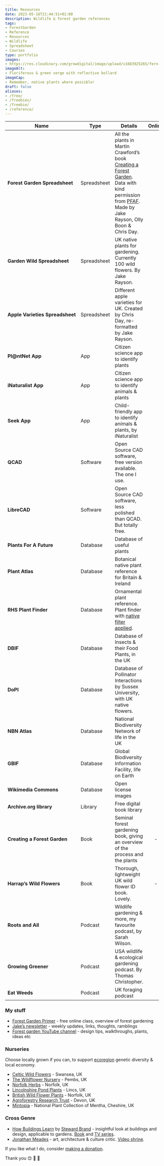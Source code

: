 ```yaml
---
title: Resources
date: 2023-05-16T21:44:51+01:00
description: Wildlife & forest garden references
tags: 
- ForestGarden
- Reference
- Resources
- Wildlife
- Spreadsheet
- Courses
type: portfolio
images: 
- https://res.cloudinary.com/growdigital/image/upload/v1683925265/fern-floral-verge-230512.jpg
imageAlt: 
- Floriferous & green verge with reflective bollard
imageCap:
- Remember, native plants where possible!
draft: false
aliases:
- /free/
- /freebies/
- /freebie/
- /reference/
---
```


| Name | Type | Details | Online | Aquire |
| - | - | - | :--: | :-: |
| **Forest&nbsp;Garden&nbsp;Spreadsheet** | Spreadsheet | All the plants in Martin Crawford’s book [Creating a Forest Garden](https://www.agroforestry.co.uk/product/creating-a-forest-garden-2/). Data with kind permission from [PFAF](https://pfaf.org/user/Default.aspx). Made by Jake Rayson, Olly Boon & Chris Day. | <a href="https://grwd.cc/forest-garden-spreadsheet" target="_blank"><i class="fa fa-table"></i></a> | <a href="https://store.natureworks.org.uk/l/ForestGardenSpreadsheet" target="_blank"><i class="fa fa-download"></i></a> |
| **Garden Wild Spreadsheet** | Spreadsheet | UK native plants for gardening. Currently 100 wild flowers. By Jake Rayson. | <a href="https://grwd.cc/garden-wild-spreadsheet" target="_blank"><i class="fa fa-table"></i></a> | - | 
| **Apple&nbsp;Varieties&nbsp;Spreadsheet** | Spreadsheet | Different apple varieties for UK. Created by Chris Day, re-formatted by Jake Rayson. | <a href="https://grwd.cc/apple-spreadsheet" target="_blank"><i class="fa fa-table"></i></a> | - | 
| **Pl@ntNet App** | App | Citizen science app to identify plants | <a href="https://identify.plantnet.org/" target="_blank"><i class="fa fa-desktop"></i></a> | <a href="https://plantnet.org/en/" target="_blank"><i class="fa fa-download"></i></a> | 
| **iNaturalist App** | App | Citizen science app to identify animals & plants | <a href="https://www.inaturalist.org/" target="_blank"><i class="fa fa-desktop"></i></a> | <a href="https://play.google.com/store/apps/details?id=org.inaturalist.android" title="Android app" target="_blank"><i class="fa fa-android"></i></a>&nbsp;&nbsp;<a href="https://apps.apple.com/us/app/inaturalist/id421397028" title="iPhone app" target="_blank"><i class="fa fa-mobile"></i></a> | 
| **Seek App** | App | Child-friendly app to identify animals & plants, by iNaturalist |  | <a href="https://www.inaturalist.org/pages/seek_app" target="_blank"><i class="fa fa-download"></i></a> | 
| **QCAD** | Software | Open Source CAD software, free version available. The one I use. |  | <a href="https://qcad.org/en/download" target="_blank"><i class="fa fa-download"></i></a> | 
| **LibreCAD** | Software | Open Source CAD software, less polished than QCAD. But totally free. |  | <a href="https://librecad.org/" target="_blank"><i class="fa fa-download"></i></a> | 
| **Plants For A Future** | Database | Database of useful plants | <a href="https://pfaf.org/" target="_blank"><i class="fa fa-database"></i></a> | - | 
| **Plant Atlas** | Database | Botanical native plant reference for Britain & Ireland | <a href="https://plantatlas2020.org/" target="_blank"><i class="fa fa-database"></i></a> | - |
| **RHS Plant Finder** | Database | Ornamental plant reference.  Plant finder with [native filter applied](https://grwd.cc/rhs-native-plant). | <a href="https://www.rhs.org.uk/plants/search-form" target="_blank"><i class="fa fa-database"></i></a> | - |
| **DBIF** | Database | Database of Insects & their Food Plants, in the UK | <a href="http://dbif.brc.ac.uk/hosts.aspx" target="_blank"><i class="fa fa-database"></i></a> | - |
| **DoPI** | Database | Database of Pollinator Interactions by Sussex University, with UK native flowers. | <a href="https://www.sussex.ac.uk/lifesci/ebe/dopi/" target="_blank"><i class="fa fa-database"></i></a> | - |
| **NBN Atlas** | Database | National Biodiversity Network of life in the UK | <a href="https://nbnatlas.org/" target="_blank"><i class="fa fa-database"></i></a> | - |
| **GBIF** | Database | Global Biodiversity Information Facility, life on Earth | <a href="https://www.gbif.org/" target="_blank"><i class="fa fa-database"></i></a> | - |
| **Wikimedia Commons** | Database | Open license images |  <a href="https://commons.wikimedia.org/wiki/Main_Page" target="_blank"><i class="fa fa-database"></i></a> | - |
| **Archive.org library** | Library | Free digital book library | <a href="https://archive.org/details/inlibrary" target="_blank"><i class="fa fa-book"></i></a> | - |
| **Creating a Forest Garden** | Book | Seminal forest gardening book, giving an overview of the process and the plants | - | <a href="https://uk.bookshop.org/p/books/creating-a-forest-garden-working-with-nature-to-grow-edible-crops-martin-crawford/557814?aid=12050&ean=9781900322621" target="_blank"><i class="fa fa-book"></i></a> |
| **Harrap’s Wild Flowers** | Book | Thorough, lightweight UK wild flower ID book. Lovely. | - | <a href="https://uk.bookshop.org/p/books/harrap-s-wild-flowers-simon-harrap/1491339?aid=12050&ean=9781472966483" target="_blank"><i class="fa fa-book"></i></a> |
| **Roots and All** | Podcast | Wildlife gardening & more, my favourite podcast, by Sarah Wilson. | <a href="https://rootsandall.co.uk/podcasts/" target="_blank"><i class="fa fa-globe"></i></a> | <a href="https://rootsandall.libsyn.com/rss" target="_blank"><i class="fa fa-podcast"></i></a> |
| **Growing Greener** | Podcast | USA wildlife & ecological gardening podcast. By Thomas Christopher. | <a href="https://www.thomaschristophergardens.com/podcast" target="_blank"><i class="fa fa-globe"></i></a> | <a href="https://growinggreener.libsyn.com/rss" target="_blank"><i class="fa fa-podcast"></i></a> |
| **Eat Weeds** | Podcast | UK foraging podcast  | <a href="https://www.eatweeds.co.uk/podcast" target="_blank"><i class="fa fa-globe"></i></a> | <a href="https://feeds.transistor.fm/eatweeds-podcast-for-people-who-love-plants-36f388f7-b4eb-4b3e-a14c-2e81e3b3120e" target="_blank"><i class="fa fa-podcast"></i></a> |

### My stuff

* [Forest Garden Primer](https://store.natureworks.org.uk/l/primer) - free online class, overview of forest gardening
* [Jake’s newsletter](https://natureworks.substack.com/) - weekly updates, links, thoughts, ramblings
* [Forest garden YouTube channel](https://youtube.com/NatureWorksGarden) - design tips, walkthroughs, plants, ideas etc

### Nurseries

Choose locally grown if you can, to support [ecoregion](https://en.wikipedia.org/wiki/Ecoregion) genetic diversity & local economy.

* [Celtic Wild Flowers](https://celticwildflowers.co.uk/) - Swansea, UK
* [The Wildflower Nursery](https://www.thewildflowernursery.co.uk/) - Pembs, UK
* [Norfolk Herbs](https://www.norfolkherbs.co.uk/) - Norfolk, UK
* [Lincolnshire Pond Plants](https://lincspplants.co.uk/) - Lincs, UK
* [British Wild Flower Plants](https://wildflowers.co.uk/) - Norfolk, UK
* [Agroforestry Research Trust](https://www.agroforestry.co.uk/) - Devon, UK
* [Mintopia](https://mintopia.bigcartel.com/) - National Plant Collection of Mentha, Cheshire, UK

### Cross Genre

* [How Buildings Learn](https://en.wikipedia.org/wiki/How_Buildings_Learn) by [Steward Brand](https://en.wikipedia.org/wiki/Stewart_Brand) - insightful look at buildings and design, applicable to gardens. [Book](https://archive.org/details/howbuildingslear00bran) and [TV series](https://www.youtube.com/watch?v=maTkAcDbrEY&list=PLrg__Ji1S58TnecKCIFNskj-Q3P2NV0pw&index=1).
* [Jonathan Meades](https://en.wikipedia.org/wiki/Jonathan_Meades) - art, architecture & culture critic. [Video shrine](https://meadesshrine.blogspot.com/p/shrine.html).

If you like what I do, consider [making a donation](https://store.natureworks.org.uk/l/donation).

Thank you 😊 🌳 💚
